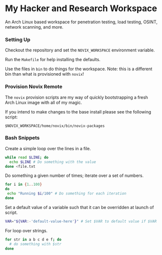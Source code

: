 # My Hacker and Research Workspace

An Arch Linux based workspace for penetration testing, load testing, OSINT, network scanning, and more.

### Setting Up

Checkout the repository and set the `NOVIX_WORKSPACE` environment variable.

Run the `Makefile` for help installing the defaults.

Use the files in `bin` to do things for the workspace. Note: this is a different bin than what is provisioned with `novix`!

### Provision Novix Remote

The `novix` provision scripts are my way of quickly bootstrapping a fresh Arch Linux image with all of my magic. 

If you intend to make changes to the base install please see the following script:

``` 
$NOVIX_WORKSPACE/home/novix/bin/novix-packages
```

### Bash Snippets

Create a simple loop over the lines in a file.

```bash 
while read $LINE; do
  echo $LINE # Do something with the value
done <file.txt
```
Do something a given number of times; iterate over a set of numbers.

```bash 
for i in {1..100}
do
 echo "Running $i/100" # Do something for each iteration
done
```
Set a default value of a variable such that it can be overridden at launch of script.

```bash 
VAR="${VAR:-'default-value-here'}" # Set $VAR to default value if $VAR is empty/unset
```

For loop over strings. 

```bash 
for str in a b c d e f; do
  # do something with $str
done 
```




